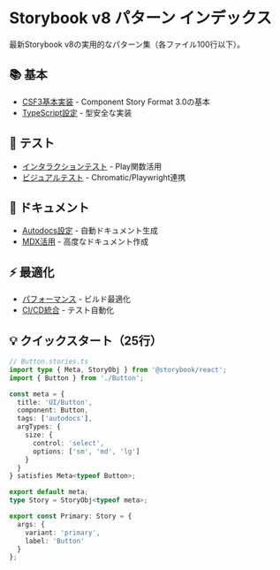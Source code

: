 # Storybook v8 パターン インデックス

最新Storybook v8の実用的なパターン集（各ファイル100行以下）。

## 📚 基本

- [CSF3基本実装](./csf3-basics.md) - Component Story Format 3.0の基本
- [TypeScript設定](./typescript-setup.md) - 型安全な実装

## 🧪 テスト

- [インタラクションテスト](./interaction-testing.md) - Play関数活用
- [ビジュアルテスト](./visual-testing.md) - Chromatic/Playwright連携

## 📖 ドキュメント

- [Autodocs設定](./autodocs.md) - 自動ドキュメント生成
- [MDX活用](./mdx-docs.md) - 高度なドキュメント作成

## ⚡ 最適化

- [パフォーマンス](./performance.md) - ビルド最適化
- [CI/CD統合](./ci-integration.md) - テスト自動化

## 💡 クイックスタート（25行）

```typescript
// Button.stories.ts
import type { Meta, StoryObj } from '@storybook/react';
import { Button } from './Button';

const meta = {
  title: 'UI/Button',
  component: Button,
  tags: ['autodocs'],
  argTypes: {
    size: {
      control: 'select',
      options: ['sm', 'md', 'lg']
    }
  }
} satisfies Meta<typeof Button>;

export default meta;
type Story = StoryObj<typeof meta>;

export const Primary: Story = {
  args: {
    variant: 'primary',
    label: 'Button'
  }
};
```